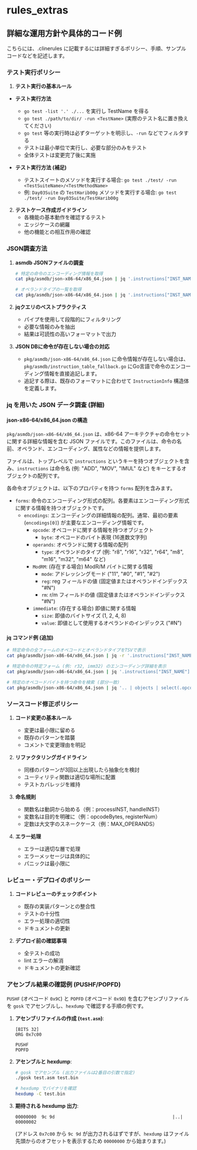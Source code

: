 # rules_extras

## 詳細な運用方針や具体的コード例

こちらには、.clinerules に記載するには詳細すぎるポリシー、手順、サンプルコードなどを記述します。

### テスト実行ポリシー

1. **テスト実行の基本ルール**

- **テスト実行方法**
   - `go test -list '.' ./...` を実行し TestName を得る
   - `go test ./path/to/dir/ -run <TestName>` (実際のテスト名に置き換えてください)
   - `go test` 等の実行時は必ずターゲットを明示し、`-run` などでフィルタする
   - テストは最小単位で実行し、必要な部分のみをテスト
   - 全体テストは変更完了後に実施

- **テスト実行方法 (補足)**
  - テストスイートのメソッドを実行する場合: `go test ./test/ -run <TestSuiteName>/<TestMethodName>`
  - 例: `Day03Suite` の `TestHarib00g` メソッドを実行する場合: `go test ./test/ -run Day03Suite/TestHarib00g`

2. **テストケース作成ガイドライン**
   - 各機能の基本動作を確認するテスト
   - エッジケースの網羅
   - 他の機能との相互作用の確認

### JSON調査方法

1. **asmdb JSONファイルの調査**
   ```bash
   # 特定の命令のエンコーディング情報を取得
   cat pkg/asmdb/json-x86-64/x86_64.json | jq '.instructions["INST_NAME"]'

   # オペランドタイプの一覧を取得
   cat pkg/asmdb/json-x86-64/x86_64.json | jq '.instructions["INST_NAME"].forms[].operands[].type'
   ```

2. **jqクエリのベストプラクティス**
   - パイプを使用して段階的にフィルタリング
   - 必要な情報のみを抽出
   - 結果は可読性の高いフォーマットで出力

2. **JSON DBに命令が存在しない場合の対応**
   - `pkg/asmdb/json-x86-64/x86_64.json` に命令情報が存在しない場合は、`pkg/asmdb/instruction_table_fallback.go` にGo言語で命令のエンコーディング情報を直接追記します。
   - 追記する際は、既存のフォーマットに合わせて `InstructionInfo` 構造体を定義します。

### jq を用いた JSON データ調査 (詳細)

#### json-x86-64/x86_64.json の構造

`pkg/asmdb/json-x86-64/x86_64.json` は、x86-64 アーキテクチャの命令セットに関する詳細な情報を含む JSON ファイルです。このファイルは、命令の名前、オペランド、エンコーディング、属性などの情報を提供します。

ファイルは、トップレベルで `instructions` というキーを持つオブジェクトを含み、`instructions` は命令名 (例: "ADD", "MOV", "IMUL" など) をキーとするオブジェクトの配列です。

各命令オブジェクトは、以下のプロパティを持つ `forms` 配列を含みます。

- `forms`: 命令のエンコーディング形式の配列。各要素はエンコーディング形式に関する情報を持つオブジェクトです。
  - `encodings`: エンコーディングの詳細情報の配列。通常、最初の要素 (`encodings[0]`) が主要なエンコーディング情報です。
    - `opcode`: オペコードに関する情報を持つオブジェクト
      - `byte`: オペコードのバイト表現 (16進数文字列)
    - `operands`: オペランドに関する情報の配列
      - `type`: オペランドのタイプ (例: "r8", "r16", "r32", "r64", "m8", "m16", "m32", "m64" など)
    - `ModRM`: (存在する場合) ModR/M バイトに関する情報
      - `mode`: アドレッシングモード ("11", "#0", "#1", "#2")
      - `reg`: reg フィールドの値 (固定値またはオペランドインデックス "#N")
      - `rm`: r/m フィールドの値 (固定値またはオペランドインデックス "#N")
    - `immediate`: (存在する場合) 即値に関する情報
      - `size`: 即値のバイトサイズ (1, 2, 4, 8)
      - `value`: 即値として使用するオペランドのインデックス ("#N")

#### jq コマンド例 (追加)

```bash
# 特定命令の全フォームのオペコードとオペランドタイプをTSVで表示
cat pkg/asmdb/json-x86-64/x86_64.json | jq -r '.instructions["INST_NAME"].forms[]? | [.encodings[0].opcode.byte, (.operands | map(.type)? | join(","))] | @tsv'

# 特定命令の特定フォーム (例: r32, imm32) のエンコーディング詳細を表示
cat pkg/asmdb/json-x86-64/x86_64.json | jq '.instructions["INST_NAME"].forms[] | select(.operands[0].type == "r32" and .operands[1].type == "imm32") | .encodings[0]'

# 特定のオペコードバイトを持つ命令を検索 (部分一致)
cat pkg/asmdb/json-x86-64/x86_64.json | jq '.. | objects | select(.opcode? and .opcode.byte? and (.opcode.byte | contains("OPCODE_BYTE")))'
```

### ソースコード修正ポリシー

1. **コード変更の基本ルール**
   - 変更は最小限に留める
   - 既存のパターンを踏襲
   - コメントで変更理由を明記

2. **リファクタリングガイドライン**
   - 同様のパターンが3回以上出現したら抽象化を検討
   - ユーティリティ関数は適切な場所に配置
   - テストカバレッジを維持

3. **命名規則**
   - 関数名は動詞から始める（例：processINST, handleINST）
   - 変数名は目的を明確に（例：opcodeBytes, registerNum）
   - 定数は大文字のスネークケース（例：MAX_OPERANDS）

4. **エラー処理**
   - エラーは適切な層で処理
   - エラーメッセージは具体的に
   - パニックは最小限に

### レビュー・デプロイのポリシー

1. **コードレビューのチェックポイント**
   - 既存の実装パターンとの整合性
   - テストの十分性
   - エラー処理の適切性
   - ドキュメントの更新

2. **デプロイ前の確認事項**
   - 全テストの成功
   - lint エラーの解消
   - ドキュメントの更新確認

### アセンブル結果の確認例 (PUSHF/POPFD)

`PUSHF` (オペコード `0x9C`) と `POPFD` (オペコード `0x9D`) を含むアセンブリファイルを `gosk` でアセンブルし、`hexdump` で確認する手順の例です。

1.  **アセンブリファイルの作成 (`test.asm`)**:
    ```assembly
    [BITS 32]
    ORG 0x7c00

    PUSHF
    POPFD
    ```

2.  **アセンブルと hexdump**:
    ```bash
    # gosk でアセンブル (出力ファイルは2番目の引数で指定)
    ./gosk test.asm test.bin

    # hexdump でバイナリを確認
    hexdump -C test.bin
    ```

3.  **期待される hexdump 出力**:
    ```
    00000000  9c 9d                                             |..|
    00000002
    ```
    (アドレス `0x7c00` から `9c 9d` が出力されるはずですが、`hexdump` はファイル先頭からのオフセットを表示するため `00000000` から始まります。)
